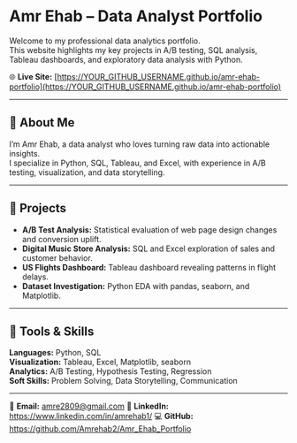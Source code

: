 # Amr Ehab – Data Analyst Portfolio

Welcome to my professional data analytics portfolio.  
This website highlights my key projects in A/B testing, SQL analysis, Tableau dashboards, and exploratory data analysis with Python.

🌐 **Live Site:** [https://YOUR_GITHUB_USERNAME.github.io/amr-ehab-portfolio](https://YOUR_GITHUB_USERNAME.github.io/amr-ehab-portfolio)

---

## 🧠 About Me
I’m Amr Ehab, a data analyst who loves turning raw data into actionable insights.  
I specialize in Python, SQL, Tableau, and Excel, with experience in A/B testing, visualization, and data storytelling.

---

## 🚀 Projects
- **A/B Test Analysis:** Statistical evaluation of web page design changes and conversion uplift.  
- **Digital Music Store Analysis:** SQL and Excel exploration of sales and customer behavior.  
- **US Flights Dashboard:** Tableau dashboard revealing patterns in flight delays.  
- **Dataset Investigation:** Python EDA with pandas, seaborn, and Matplotlib.

---

## 🧰 Tools & Skills
**Languages:** Python, SQL  
**Visualization:** Tableau, Excel, Matplotlib, seaborn  
**Analytics:** A/B Testing, Hypothesis Testing, Regression  
**Soft Skills:** Problem Solving, Data Storytelling, Communication

---

📩 **Email:** amre2809@gmail.com
💼 **LinkedIn:** https://www.linkedin.com/in/amrehab1/ 
💻 **GitHub:** https://github.com/Amrehab2/Amr_Ehab_Portfolio
